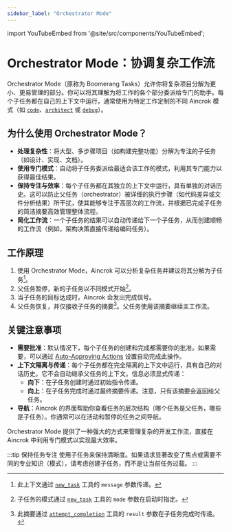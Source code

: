 ```yaml
---
sidebar_label: "Orchestrator Mode"
---
```


import YouTubeEmbed from '@site/src/components/YouTubeEmbed';

# Orchestrator Mode：协调复杂工作流

Orchestrator Mode（原称为 Boomerang Tasks）允许你将复杂项目分解为更小、更易管理的部分。你可以将其理解为将工作的各个部分委派给专门的助手。每个子任务都在自己的上下文中运行，通常使用为特定工作定制的不同 Aincrok 模式（如 [`code`](/basic-usage/using-modes#code-mode-default)、[`architect`](/basic-usage/using-modes#architect-mode) 或 [`debug`](/basic-usage/using-modes#debug-mode)）。

<YouTubeEmbed
  url="https://www.youtube.com/watch?v=20MmJNeOODo"
  caption="Orchestrator Mode 的说明与演示"
/>

## 为什么使用 Orchestrator Mode？

- **处理复杂性**：将大型、多步骤项目（如构建完整功能）分解为专注的子任务（如设计、实现、文档）。
- **使用专门模式**：自动将子任务委派给最适合该工作的模式，利用其专门能力以获得最佳结果。
- **保持专注与效率**：每个子任务都在其独立的上下文中运行，具有单独的对话历史。这可以防止父任务（orchestrator）被详细的执行步骤（如代码差异或文件分析结果）所干扰，使其能够专注于高层次的工作流，并根据已完成子任务的简洁摘要高效管理整体流程。
- **简化工作流**：一个子任务的结果可以自动传递给下一个子任务，从而创建顺畅的工作流（例如，架构决策直接传递给编码任务）。

## 工作原理

1.  使用 Orchestrator Mode，Aincrok 可以分析复杂任务并建议将其分解为子任务[^1]。
2.  父任务暂停，新的子任务以不同模式开始[^2]。
3.  当子任务的目标达成时，Aincrok 会发出完成信号。
4.  父任务恢复，并仅接收子任务的摘要[^3]。父任务使用该摘要继续主工作流。

## 关键注意事项

- **需要批准**：默认情况下，每个子任务的创建和完成都需要你的批准。如果需要，可以通过 [Auto-Approving Actions](/features/auto-approving-actions#subtasks) 设置自动完成此操作。
- **上下文隔离与传递**：每个子任务都在完全隔离的上下文中运行，具有自己的对话历史。它不会自动继承父任务的上下文。信息必须显式传递：
    - **向下**：在子任务创建时通过初始指令传递。
    - **向上**：在子任务完成时通过最终摘要传递。注意，只有该摘要会返回给父任务。
- **导航**：Aincrok 的界面帮助你查看任务的层次结构（哪个任务是父任务，哪些是子任务）。你通常可以在活动和暂停的任务之间导航。

Orchestrator Mode 提供了一种强大的方式来管理复杂的开发工作流，直接在 Aincrok 中利用专门模式以实现最大效率。

:::tip 保持任务专注
使用子任务来保持清晰度。如果请求显著改变了焦点或需要不同的专业知识（模式），请考虑创建子任务，而不是让当前任务过载。
:::

[^1]: 此上下文通过 [`new_task`](/features/tools/new-task) 工具的 `message` 参数传递。

[^2]: 子任务的模式通过 [`new_task`](/features/tools/new-task) 工具的 `mode` 参数在启动时指定。

[^3]: 此摘要通过 [`attempt_completion`](/features/tools/attempt-completion) 工具的 `result` 参数在子任务完成时传递。
